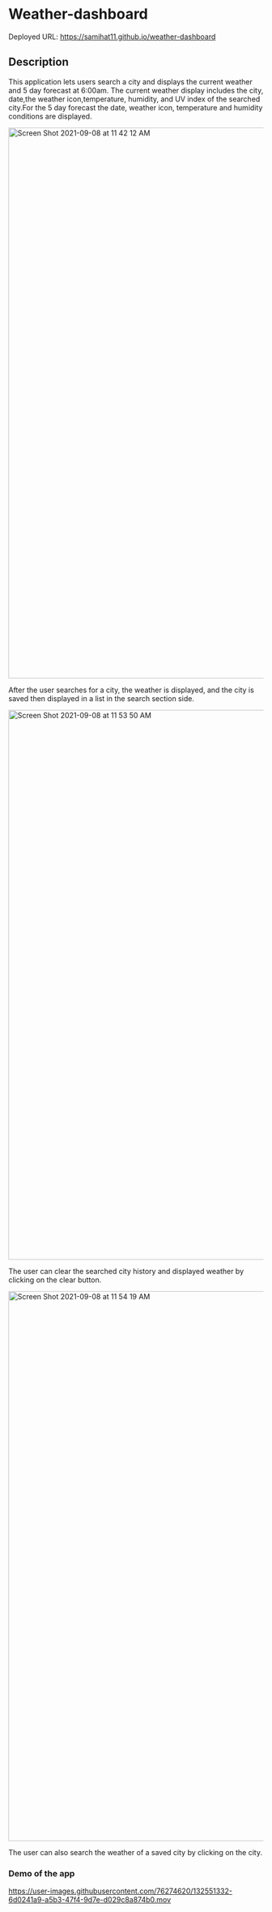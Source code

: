 # Weather-dashboard

Deployed URL: https://samihat11.github.io/weather-dashboard

## Description

This application lets users search a city and displays the current weather and 5 day forecast at 6:00am. The current weather display includes the city, date,the weather icon,temperature, humidity, and UV index of the searched city.For the 5 day forecast the date, weather icon, temperature and humidity conditions are displayed.

<img width="1086" alt="Screen Shot 2021-09-08 at 11 42 12 AM" src="https://user-images.githubusercontent.com/76274620/132546067-30b91200-a550-49fd-8e7f-dff20db22a8a.png">

After the user searches for a city, the weather is displayed, and the city is saved then displayed in a list in the search section side.

<img width="1084" alt="Screen Shot 2021-09-08 at 11 53 50 AM" src="https://user-images.githubusercontent.com/76274620/132546325-40b24598-2bbe-469f-9872-ba4831e172e7.png">

The user can clear the searched city history and displayed weather by clicking on the clear button.

<img width="1084" alt="Screen Shot 2021-09-08 at 11 54 19 AM" src="https://user-images.githubusercontent.com/76274620/132546617-8d34dc0b-1467-4410-b052-db62ae2e7d5c.png">

The user can also search the weather of a saved city by clicking on the city.

### Demo of the app

https://user-images.githubusercontent.com/76274620/132551332-6d0241a9-a5b3-47f4-9d7e-d029c8a874b0.mov

